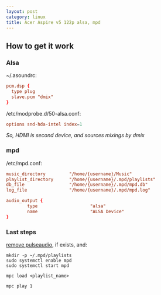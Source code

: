 ```yaml
---
layout: post
category: linux
title: Acer Aspire v5 122p alsa, mpd
---
```


## How to get it work

### Alsa

~/.asoundrc:

```conf
pcm.dsp {  
  type plug
  slave.pcm "dmix"
}  
```

/etc/modprobe.d/50-alsa.conf:  

```conf
options snd-hda-intel index=1  
```

_So, HDMI is second device, and sources mixings by dmix_

### mpd

/etc/mpd.conf:   

```conf
music_directory         "/home/{username}/Music"  
playlist_directory      "/home/{username}/.mpd/playlists"  
db_file                 "/home/{username}/.mpd/mpd.db"  
log_file                "/home/{username}/.mpd/mpd.log"  

audio_output {  
        type                    "alsa"  
        name                    "ALSA Device"  
}  
```

### Last steps

<u>remove pulseaudio</u>, if exists, and:  

```shell
mkdir -p ~/.mpd/playlists  
sudo systemctl enable mpd
sudo systemctl start mpd

mpc load <playlist_name>

mpc play 1
```
